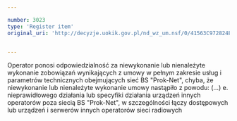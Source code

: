 ```yaml
---

number: 3023
type: 'Register item'
original_uri: 'http://decyzje.uokik.gov.pl/nd_wz_um.nsf/0/41563C972824EFD5C12579DD00317DAF?OpenDocument'


---
```


Operator ponosi odpowiedzialność za niewykonanie lub nienależyte wykonanie zobowiązań wynikających z umowy w pełnym zakresie usług i parametrów technicznych obejmujących sieć BS "Prok-Net", chyba, że niewykonanie lub nienależyte wykonanie umowy nastąpiło z powodu: (...) e. nieprawidłowego działania lub specyfiki działania urządzeń innych operatorów poza siecią BS "Prok-Net", w szczególności łączy dostępowych lub urządzeń i serwerów innych operatorów sieci radiowych
